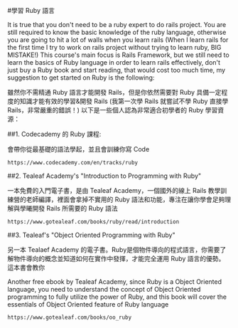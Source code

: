#學習 Ruby 語言

It is true that you don't need to be a ruby expert to do rails project. You are still required to know the basic knowledge of the ruby language, otherwise you are going to hit a lot of walls when you learn rails (When I learn rails for the first time I try to work on rails project without trying to learn ruby, BIG MISTAKE!) This course's main focus is Rails Framework, but we still need to learn the basics of Ruby language in order to learn rails effectively, don't just buy a Ruby book and start reading, that would cost too much time, my suggestion to get started on Ruby is the following:

雖然你不需精通 Ruby 語言才能開發 Rails，但是你依然需要對 Ruby 具備一定程度的知識才能有效的學習&開發 Rails (我第一次學 Rails 就嘗試不學 Ruby 直接學 Rails，非常嚴重的錯誤！) 以下是一些個人認為非常適合初學者的 Ruby 學習資源：


##1. Codecademy 的 Ruby 課程:

會帶你從最基礎的語法學起，並且會訓練你寫 Code

```
https://www.codecademy.com/en/tracks/ruby
```

##2. Tealeaf Academy's "Introduction to Programming with Ruby"

一本免費的入門電子書，是由 Tealeaf Academy，一個國外的線上 Rails 教學訓練營的老師編譯，裡面會拿掉不實用的 Ruby 語法和功能，專注在讓你學會足夠理解與學曦開發 Rails 所需要的 Ruby 語法

```
https://www.gotealeaf.com/books/ruby/read/introduction
```

##3. Tealeaf's "Object Oriented Programming with Ruby"

另一本 Tealaef Academy 的電子書。Ruby是個物件導向的程式語言，你需要了解物件導向的概念並知道如何在實作中發揮，才能完全運用 Ruby 語言的優勢。 這本書會教你

Another free ebook by Tealeaf Academy, since Ruby is a Object Oriented language, you need to understand the concept of Object Oriented programming to fully utilize the power of Ruby, and this book will cover the essentials of Object Oriented feature of Ruby language

```
https://www.gotealeaf.com/books/oo_ruby
```